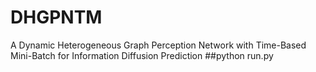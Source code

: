 # DHGPNTM
A Dynamic Heterogeneous Graph Perception Network with Time-Based Mini-Batch for Information Diffusion Prediction
##python run.py  
